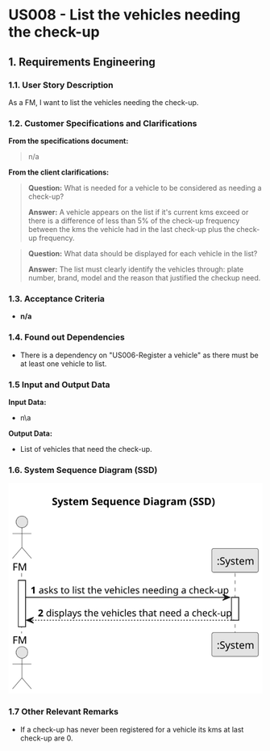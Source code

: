 # US008 - List the vehicles needing the check-up


## 1. Requirements Engineering

### 1.1. User Story Description

As a FM, I want to list the vehicles needing the check-up. 

### 1.2. Customer Specifications and Clarifications 

**From the specifications document:**
 
>n/a

**From the client clarifications:**

> **Question:** What is needed for a vehicle to be considered as needing a check-up?
>
> **Answer:** A vehicle appears on the list if it's current kms exceed or there is a difference of less than 5% of the check-up frequency between the kms the vehicle had in the last check-up plus the check-up frequency.

> **Question:** What data should be displayed for each vehicle in the list?
>
> **Answer:** The list must clearly identify the vehicles through: plate number, brand, model and the reason that justified the checkup need.

### 1.3. Acceptance Criteria

* **n/a**

### 1.4. Found out Dependencies

* There is a dependency on "US006-Register a vehicle" as there must be at least one vehicle to list.

### 1.5 Input and Output Data

**Input Data:**

* n\a

**Output Data:**

* List of vehicles that need the check-up.

### 1.6. System Sequence Diagram (SSD)

![System Sequence Diagram - Alternative One](svg/us008-system-sequence-diagram.svg)

### 1.7 Other Relevant Remarks

* If a check-up has never been registered for a vehicle its kms at last check-up are 0. 
